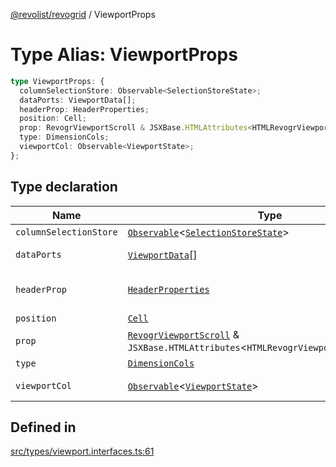 [@revolist/revogrid](README.md) / ViewportProps

# Type Alias: ViewportProps

```ts
type ViewportProps: {
  columnSelectionStore: Observable<SelectionStoreState>;
  dataPorts: ViewportData[];
  headerProp: HeaderProperties;
  position: Cell;
  prop: RevogrViewportScroll & JSXBase.HTMLAttributes<HTMLRevogrViewportScrollElement>;
  type: DimensionCols;
  viewportCol: Observable<ViewportState>;
};
```

## Type declaration

| Name | Type | Description | Defined in |
| ------ | ------ | ------ | ------ |
| `columnSelectionStore` | [`Observable`](TypeAlias.Observable.md)\<[`SelectionStoreState`](TypeAlias.SelectionStoreState.md)\> | - | [src/types/viewport.interfaces.ts:78](https://github.com/revolist/revogrid/blob/c4e80f786890231c76aca88d327b090657d3fbb9/src/types/viewport.interfaces.ts#L78) |
| `dataPorts` | [`ViewportData`](TypeAlias.ViewportData.md)[] | viewport rows | [src/types/viewport.interfaces.ts:76](https://github.com/revolist/revogrid/blob/c4e80f786890231c76aca88d327b090657d3fbb9/src/types/viewport.interfaces.ts#L76) |
| `headerProp` | [`HeaderProperties`](TypeAlias.HeaderProperties.md) | header container props | [src/types/viewport.interfaces.ts:70](https://github.com/revolist/revogrid/blob/c4e80f786890231c76aca88d327b090657d3fbb9/src/types/viewport.interfaces.ts#L70) |
| `position` | [`Cell`](Interface.Cell.md) | - | [src/types/viewport.interfaces.ts:64](https://github.com/revolist/revogrid/blob/c4e80f786890231c76aca88d327b090657d3fbb9/src/types/viewport.interfaces.ts#L64) |
| `prop` | [`RevogrViewportScroll`](JSX.Interface.RevogrViewportScroll.md) & `JSXBase.HTMLAttributes`\<`HTMLRevogrViewportScrollElement`\> | - | [src/types/viewport.interfaces.ts:62](https://github.com/revolist/revogrid/blob/c4e80f786890231c76aca88d327b090657d3fbb9/src/types/viewport.interfaces.ts#L62) |
| `type` | [`DimensionCols`](TypeAlias.DimensionCols.md) | - | [src/types/viewport.interfaces.ts:65](https://github.com/revolist/revogrid/blob/c4e80f786890231c76aca88d327b090657d3fbb9/src/types/viewport.interfaces.ts#L65) |
| `viewportCol` | [`Observable`](TypeAlias.Observable.md)\<[`ViewportState`](Interface.ViewportState.md)\> | Cols dataset | [src/types/viewport.interfaces.ts:67](https://github.com/revolist/revogrid/blob/c4e80f786890231c76aca88d327b090657d3fbb9/src/types/viewport.interfaces.ts#L67) |

## Defined in

[src/types/viewport.interfaces.ts:61](https://github.com/revolist/revogrid/blob/c4e80f786890231c76aca88d327b090657d3fbb9/src/types/viewport.interfaces.ts#L61)
